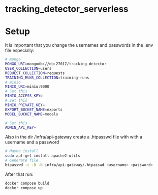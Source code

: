 # tracking_detector_serverless


# Setup

It is important that you change the usernames and passwords in the .env file especially:
```sh
# mongo
MONGO_URI=mongodb://db:27017/tracking-detector
USER_COLLECTION=users
REQUEST_COLLECTION=requests
TRAINING_RUNS_COLLECTION=training-runs
# minio
MINIO_URI=minio:9000
# Set this
MINIO_ACCESS_KEY=
# Set this
MINIO_PRIVATE_KEY=
EXPORT_BUCKET_NAME=exports
MODEL_BUCKET_NAME=models

# Set this
ADMIN_API_KEY=
```
Also in the dir /infra/api-gateway create a .htpasswd file with with a username and a password
```sh
# Maybe install
sudo apt-get install apache2-utils
# Generate file
htpasswd -c -B -b infra/api-gateway/.htpasswd <username> <password>
```
After that run: 
```sh
docker compose build
docker compose up
```